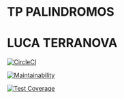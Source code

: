 
# TP PALINDROMOS
# LUCA TERRANOVA

[![CircleCI](https://dl.circleci.com/status-badge/img/gh/LucaTerranovaB/Palindromo/tree/main.svg?style=svg)](https://dl.circleci.com/status-badge/redirect/gh/LucaTerranovaB/Palindromo/tree/main)


[![Maintainability](https://api.codeclimate.com/v1/badges/8b828f7b5e023b9e1b3f/maintainability)](https://codeclimate.com/github/LucaTerranovaB/Palindromo/maintainability)

[![Test Coverage](https://api.codeclimate.com/v1/badges/8b828f7b5e023b9e1b3f/test_coverage)](https://codeclimate.com/github/LucaTerranovaB/Palindromo/test_coverage)